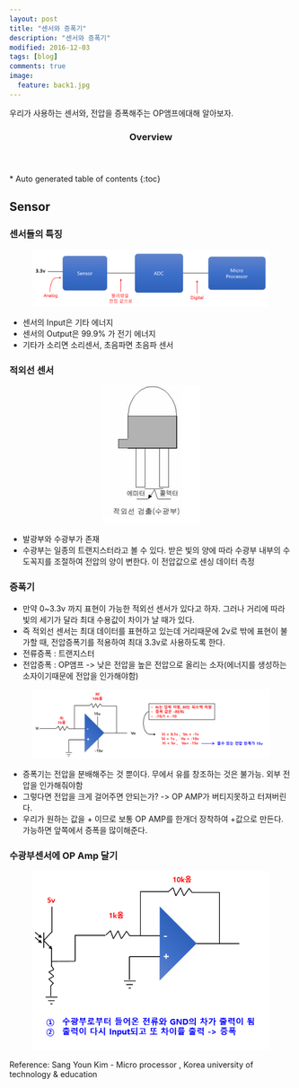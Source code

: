 ```yaml
---
layout: post
title: "센서와 증폭기"
description: "센서와 증폭기" 
modified: 2016-12-03
tags: [blog]
comments: true
image:
  feature: back1.jpg
---
```


우리가 사용하는 센서와, 전압을 증폭해주는 OP앰프에대해 알아보자.

<section id="table-of-contents" class="toc">
  <header>
    <h3>Overview</h3>
  </header>
<div id="drawer" markdown="1">
*  Auto generated table of contents
{:toc}
</div>
</section><!-- /#table-of-contents -->



## Sensor

### 센서들의 특징

<figure>
<p style="text-align: center;">	
	<img src="/images/ssensor1.png">
</p>
</figure>


- 센서의 Input은 기타 에너지
- 센서의 Output은 99.9% 가 전기 에너지
- 기타가 소리면 소리센서, 초음파면 초음파 센서



### 적외선 센서

<figure>
<p style="text-align: center;">	
	<img src="/images/ssensor2.PNG">
</p>
</figure>


- 발광부와 수광부가 존재
- 수광부는 일종의 트랜지스터라고 볼 수 있다. 받은 빛의 양에 따라 수광부 내부의 수도꼭지를 조절하여 전압의 양이 변한다. 이 전압값으로 센싱 데이터 측정


### 증폭기

- 만약 0~3.3v 까지 표현이 가능한 적외선 센서가 있다고 하자. 그러나 거리에 따라 빛의 세기가 달라 최대 수용값이 차이가 날 때가 있다.
- 즉 적외선 센서는 최대 데이터를 표현하고 있는데 거리때문에 2v로 밖에 표현이 불가할 때, 전압증폭기를 적용하여 최대 3.3v로 사용하도록 한다.
- 전류증폭 : 트랜지스터
- 전압증폭 : OP앰프 -> 낮은 전압을 높은 전압으로 올리는 소자(에너지를 생성하는 소자이기때문에 전압을 인가해야함) 
 
<figure>
<p style="text-align: center;">	
	<img src="/images/sensor3.png">
</p>
</figure>

- 증폭기는 전압을 분배해주는 것 뿐이다. 무에서 유를 창조하는 것은 불가능. 외부 전압을 인가해줘야함
- 그렇다면 전압을 크게 걸어주면 안되는가? -> OP AMP가 버티지못하고 터져버린다.
- 우리가 원하는 값을 + 이므로 보통 OP AMP를 한개더 장착하여 +값으로 만든다. 가능하면 앞쪽에서 증폭을 많이해준다.

### 수광부센서에 OP Amp 달기

<figure>
<p style="text-align: center;">	
	<img src="/images/sensor4.png">
</p>
</figure>

Reference: Sang Youn Kim - Micro processor , Korea university of technology & education
